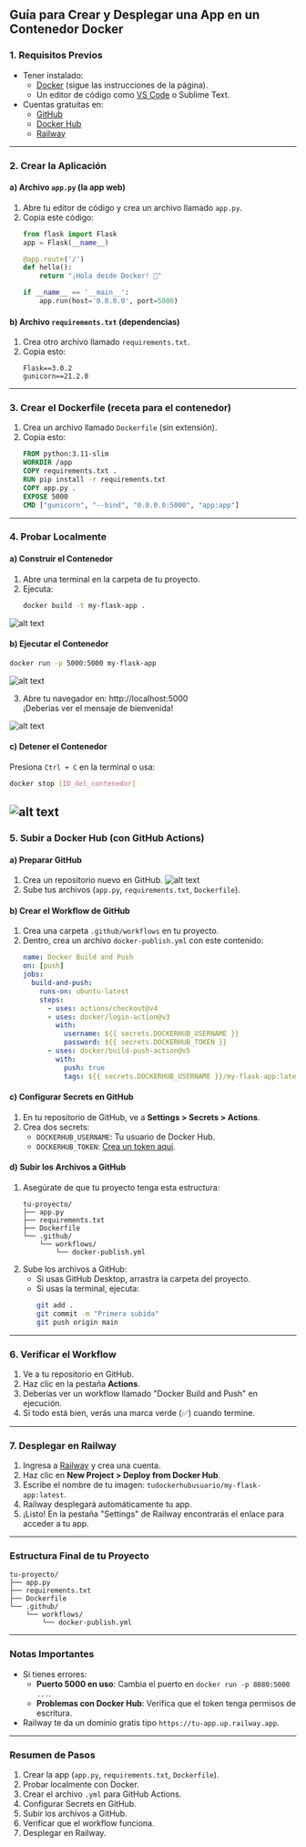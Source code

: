## **Guía para Crear y Desplegar una App en un Contenedor Docker**

### **1. Requisitos Previos**
- Tener instalado:
  - [Docker](https://www.docker.com/get-started) (sigue las instrucciones de la página).
  - Un editor de código como [VS Code](https://code.visualstudio.com/) o Sublime Text.
- Cuentas gratuitas en:
  - [GitHub](https://github.com/)
  - [Docker Hub](https://hub.docker.com/)
  - [Railway](https://railway.app)

---

### **2. Crear la Aplicación**
#### a) **Archivo `app.py`** (la app web)
1. Abre tu editor de código y crea un archivo llamado `app.py`.
2. Copia este código:
   ```python
   from flask import Flask
   app = Flask(__name__)

   @app.route('/')
   def hello():
       return "¡Hola desde Docker! 🐳"

   if __name__ == '__main__':
       app.run(host='0.0.0.0', port=5000)
   ```

#### b) **Archivo `requirements.txt`** (dependencias)
1. Crea otro archivo llamado `requirements.txt`.
2. Copia esto:
   ```
   Flask==3.0.2
   gunicorn==21.2.0
   ```

---

### **3. Crear el Dockerfile** (receta para el contenedor)
1. Crea un archivo llamado `Dockerfile` (sin extensión).
2. Copia esto:
   ```Dockerfile
   FROM python:3.11-slim
   WORKDIR /app
   COPY requirements.txt .
   RUN pip install -r requirements.txt
   COPY app.py .
   EXPOSE 5000
   CMD ["gunicorn", "--bind", "0.0.0.0:5000", "app:app"]
   ```

---

### **4. Probar Localmente**
#### a) **Construir el Contenedor**
1. Abre una terminal en la carpeta de tu proyecto.
2. Ejecuta:
   ```bash
   docker build -t my-flask-app .
   ```

![alt text](image.png)

#### b) **Ejecutar el Contenedor**
```bash
docker run -p 5000:5000 my-flask-app
```
![alt text](image-1.png)

3. Abre tu navegador en: http://localhost:5000  
   ¡Deberías ver el mensaje de bienvenida!

![alt text](image-2.png)

#### c) **Detener el Contenedor**
Presiona `Ctrl + C` en la terminal o usa:
```bash
docker stop [ID_del_contenedor]
```
![alt text](image-3.png)
---

### **5. Subir a Docker Hub (con GitHub Actions)**
#### a) **Preparar GitHub**
1. Crea un repositorio nuevo en GitHub.
![alt text](image-4.png)
2. Sube tus archivos (`app.py`, `requirements.txt`, `Dockerfile`).

#### b) **Crear el Workflow de GitHub**
1. Crea una carpeta `.github/workflows` en tu proyecto.
2. Dentro, crea un archivo `docker-publish.yml` con este contenido:
   ```yaml
   name: Docker Build and Push
   on: [push]
   jobs:
     build-and-push:
       runs-on: ubuntu-latest
       steps:
         - uses: actions/checkout@v4
         - uses: docker/login-action@v3
           with:
             username: ${{ secrets.DOCKERHUB_USERNAME }}
             password: ${{ secrets.DOCKERHUB_TOKEN }}
         - uses: docker/build-push-action@v5
           with:
             push: true
             tags: ${{ secrets.DOCKERHUB_USERNAME }}/my-flask-app:latest
   ```

#### c) **Configurar Secrets en GitHub**
1. En tu repositorio de GitHub, ve a **Settings > Secrets > Actions**.
2. Crea dos secrets:
   - `DOCKERHUB_USERNAME`: Tu usuario de Docker Hub.
   - `DOCKERHUB_TOKEN`: [Crea un token aquí](https://hub.docker.com/settings/security).

#### d) **Subir los Archivos a GitHub**
1. Asegúrate de que tu proyecto tenga esta estructura:
   ```
   tu-proyecto/
   ├── app.py
   ├── requirements.txt
   ├── Dockerfile
   └── .github/
       └── workflows/
           └── docker-publish.yml
   ```
2. Sube los archivos a GitHub:
   - Si usas GitHub Desktop, arrastra la carpeta del proyecto.
   - Si usas la terminal, ejecuta:
     ```bash
     git add .
     git commit -m "Primera subida"
     git push origin main
     ```

---

### **6. Verificar el Workflow**
1. Ve a tu repositorio en GitHub.
2. Haz clic en la pestaña **Actions**.
3. Deberías ver un workflow llamado "Docker Build and Push" en ejecución.
4. Si todo está bien, verás una marca verde (✅) cuando termine.

---

### **7. Desplegar en Railway**
1. Ingresa a [Railway](https://railway.app) y crea una cuenta.
2. Haz clic en **New Project > Deploy from Docker Hub**.
3. Escribe el nombre de tu imagen: `tudockerhubusuario/my-flask-app:latest`.
4. Railway desplegará automáticamente tu app.
5. ¡Listo! En la pestaña "Settings" de Railway encontrarás el enlace para acceder a tu app.

---

### **Estructura Final de tu Proyecto**
```
tu-proyecto/
├── app.py
├── requirements.txt
├── Dockerfile
└── .github/
    └── workflows/
        └── docker-publish.yml
```

---

### **Notas Importantes**
- Si tienes errores:
  - **Puerto 5000 en uso**: Cambia el puerto en `docker run -p 8080:5000 ...`.
  - **Problemas con Docker Hub**: Verifica que el token tenga permisos de escritura.
- Railway te da un dominio gratis tipo `https://tu-app.up.railway.app`.

---

### **Resumen de Pasos**
1. Crear la app (`app.py`, `requirements.txt`, `Dockerfile`).
2. Probar localmente con Docker.
3. Crear el archivo `.yml` para GitHub Actions.
4. Configurar Secrets en GitHub.
5. Subir los archivos a GitHub.
6. Verificar que el workflow funciona.
7. Desplegar en Railway.
